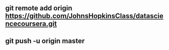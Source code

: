 ## git remote add origin https://github.com/JohnsHopkinsClass/datasciencecoursera.git
## git push -u origin master
